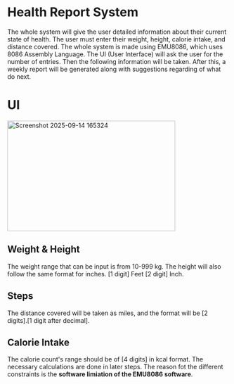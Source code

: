 # Health Report System
The whole system will give the user detailed information about their current state of health. The user must enter their weight, height, calorie intake, and distance covered. The whole system is made using EMU8086, which uses 8086 Assembly Language. The UI (User Interface) will ask the user for the number of entries. Then the following information will be taken. After this, a weekly report will be generated along with suggestions regarding of what do next. 

# UI
<img width="382" height="251" alt="Screenshot 2025-09-14 165324" src="https://github.com/user-attachments/assets/847e47fd-3b4a-4860-8076-5d09c422716a" />

## Weight & Height
The weight range that can be input is from 10-999 kg.  The height will also follow the same format for inches. [1 digit] Feet [2 digit] Inch. 

## Steps
The distance covered will be taken as miles, and the format will be [2 digits].[1 digit after decimal].

## Calorie Intake
The calorie count's range should be of [4 digits] in kcal format. The necessary calculations are done in later steps. The reason fot the different constraints is the **software limiation of the EMU8086 software**. 



